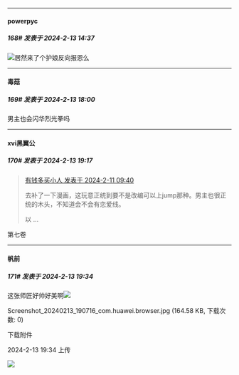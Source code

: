 
*****

####  powerpyc  
##### 168#       发表于 2024-2-13 14:37

<img src="https://static.saraba1st.com/image/smiley/face2017/112.png" referrerpolicy="no-referrer">居然来了个护娘反向报恩么


*****

####  毒菇  
##### 169#       发表于 2024-2-13 18:00

男主也会闪华烈光拳吗


*****

####  xvi黑翼公  
##### 170#       发表于 2024-2-13 19:17

<blockquote><a href="httphttps://bbs.saraba1st.com/2b/forum.php?mod=redirect&amp;goto=findpost&amp;pid=63937962&amp;ptid=2020999" target="_blank">有钱多买小人 发表于 2024-2-11 09:40</a>

去补了一下漫画，这玩意正统到要不是改编可以上jump那种。男主也很正统的木头，不知道会不会有恋爱线。

以 ...</blockquote>
第七卷


*****

####  帆前  
##### 171#       发表于 2024-2-13 19:34

这张师匠好帅好美啊<img src="https://static.saraba1st.com/image/smiley/face2017/066.png" referrerpolicy="no-referrer">

Screenshot_20240213_190716_com.huawei.browser.jpg
(164.58 KB, 下载次数: 0)

下载附件

2024-2-13 19:34 上传

<img src="https://img.saraba1st.com/forum/202402/13/193447wb7ybytnvlji51bl.jpg" referrerpolicy="no-referrer">

